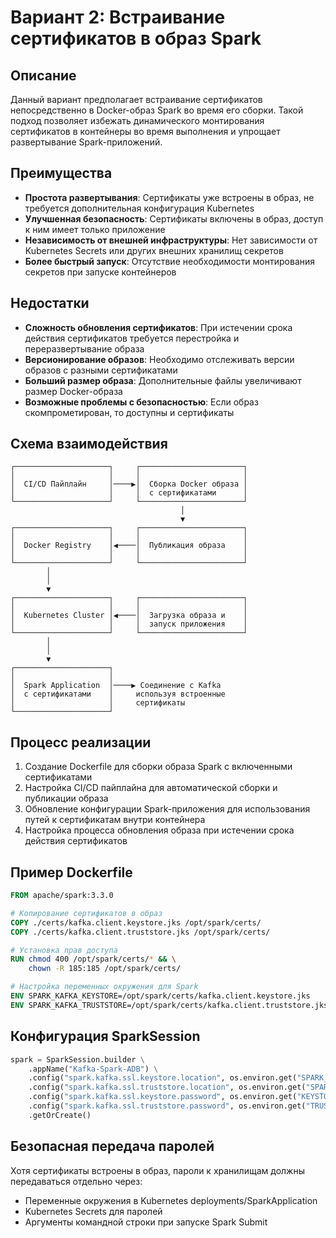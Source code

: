 # Вариант 2: Встраивание сертификатов в образ Spark

## Описание

Данный вариант предполагает встраивание сертификатов непосредственно в Docker-образ Spark во время его сборки. Такой подход позволяет избежать динамического монтирования сертификатов в контейнеры во время выполнения и упрощает развертывание Spark-приложений.

## Преимущества

- **Простота развертывания**: Сертификаты уже встроены в образ, не требуется дополнительная конфигурация Kubernetes
- **Улучшенная безопасность**: Сертификаты включены в образ, доступ к ним имеет только приложение
- **Независимость от внешней инфраструктуры**: Нет зависимости от Kubernetes Secrets или других внешних хранилищ секретов
- **Более быстрый запуск**: Отсутствие необходимости монтирования секретов при запуске контейнеров

## Недостатки

- **Сложность обновления сертификатов**: При истечении срока действия сертификатов требуется перестройка и переразвертывание образа
- **Версионирование образов**: Необходимо отслеживать версии образов с разными сертификатами
- **Больший размер образа**: Дополнительные файлы увеличивают размер Docker-образа
- **Возможные проблемы с безопасностью**: Если образ скомпрометирован, то доступны и сертификаты

## Схема взаимодействия

```
┌─────────────────────┐     ┌───────────────────────┐
│                     │     │                       │
│  CI/CD Пайплайн     │────▶│  Сборка Docker образа │
│                     │     │  с сертификатами      │
└─────────────────────┘     └───────────────────────┘
                                      │
                                      ▼
┌─────────────────────┐     ┌───────────────────────┐
│                     │     │                       │
│  Docker Registry    │◀────│  Публикация образа    │
│                     │     │                       │
└─────────────────────┘     └───────────────────────┘
        │
        │
        ▼
┌─────────────────────┐     ┌───────────────────────┐
│                     │     │                       │
│  Kubernetes Cluster │◀────│  Загрузка образа и    │
│                     │     │  запуск приложения    │
└─────────────────────┘     └───────────────────────┘
        │
        │
        ▼
┌─────────────────────┐
│                     │
│  Spark Application  │────▶ Соединение с Kafka
│  с сертификатами    │     используя встроенные
│                     │     сертификаты
└─────────────────────┘
```

## Процесс реализации

1. Создание Dockerfile для сборки образа Spark с включенными сертификатами
2. Настройка CI/CD пайплайна для автоматической сборки и публикации образа
3. Обновление конфигурации Spark-приложения для использования путей к сертификатам внутри контейнера
4. Настройка процесса обновления образа при истечении срока действия сертификатов

## Пример Dockerfile

```dockerfile
FROM apache/spark:3.3.0

# Копирование сертификатов в образ
COPY ./certs/kafka.client.keystore.jks /opt/spark/certs/
COPY ./certs/kafka.client.truststore.jks /opt/spark/certs/

# Установка прав доступа
RUN chmod 400 /opt/spark/certs/* && \
    chown -R 185:185 /opt/spark/certs/

# Настройка переменных окружения для Spark
ENV SPARK_KAFKA_KEYSTORE=/opt/spark/certs/kafka.client.keystore.jks
ENV SPARK_KAFKA_TRUSTSTORE=/opt/spark/certs/kafka.client.truststore.jks
```

## Конфигурация SparkSession

```python
spark = SparkSession.builder \
    .appName("Kafka-Spark-ADB") \
    .config("spark.kafka.ssl.keystore.location", os.environ.get("SPARK_KAFKA_KEYSTORE")) \
    .config("spark.kafka.ssl.truststore.location", os.environ.get("SPARK_KAFKA_TRUSTSTORE")) \
    .config("spark.kafka.ssl.keystore.password", os.environ.get("KEYSTORE_PASSWORD")) \
    .config("spark.kafka.ssl.truststore.password", os.environ.get("TRUSTSTORE_PASSWORD")) \
    .getOrCreate()
```

## Безопасная передача паролей

Хотя сертификаты встроены в образ, пароли к хранилищам должны передаваться отдельно через:
- Переменные окружения в Kubernetes deployments/SparkApplication
- Kubernetes Secrets для паролей
- Аргументы командной строки при запуске Spark Submit 
